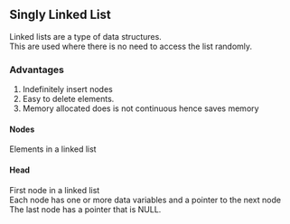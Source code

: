 ## Singly Linked List
Linked lists are a type of data structures.  
This are used where there is no need to access the list randomly.  
### Advantages 
1. Indefinitely insert nodes   
2. Easy to delete elements.
3. Memory allocated does is not continuous hence saves memory  
#### Nodes
Elements in a linked list  
#### Head
First node in a linked list  
Each node has one or more data variables and a pointer to the next node   
The last node has a pointer that is NULL.  
